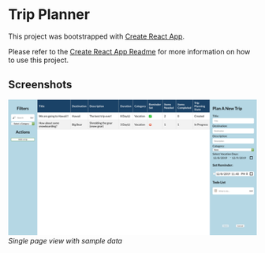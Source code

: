 # Trip Planner

This project was bootstrapped with [Create React App](https://github.com/facebook/create-react-app).

Please refer to the [Create React App Readme](./CreateReactApp.md) for more information on how to use this project.

## Screenshots

![Application screenshot](src/assets/img/trip-planner-screenshot.png) _Single page view with sample data_
